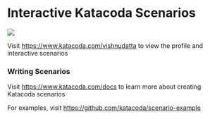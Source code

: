 # Interactive Katacoda Scenarios

[![](http://shields.katacoda.com/katacoda/vishnudatta/count.svg)](https://www.katacoda.com/vishnudatta "Get your profile on Katacoda.com")

Visit https://www.katacoda.com/vishnudatta to view the profile and interactive scenarios

### Writing Scenarios
Visit https://www.katacoda.com/docs to learn more about creating Katacoda scenarios

For examples, visit https://github.com/katacoda/scenario-example

